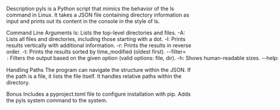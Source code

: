 Description
pyls is a Python script that mimics the behavior of the ls command in Linux. It takes a JSON file containing directory information as input and prints out its content in the console in the style of ls.


Command Line Arguments
ls: Lists the top-level directories and files.
-A: Lists all files and directories, including those starting with a dot.
-l: Prints results vertically with additional information.
-r: Prints the results in reverse order.
-t: Prints the results sorted by time_modified (oldest first).
--filter=<option>: Filters the output based on the given option (valid options: file, dir).
-h: Shows human-readable sizes.
--help: Shows a helpful message.

Handling Paths
The program can navigate the structure within the JSON.
If the path is a file, it lists the file itself.
It handles relative paths within the directory.

Bonus
Includes a pyproject.toml file to configure installation with pip.
Adds the pyls system command to the system.
